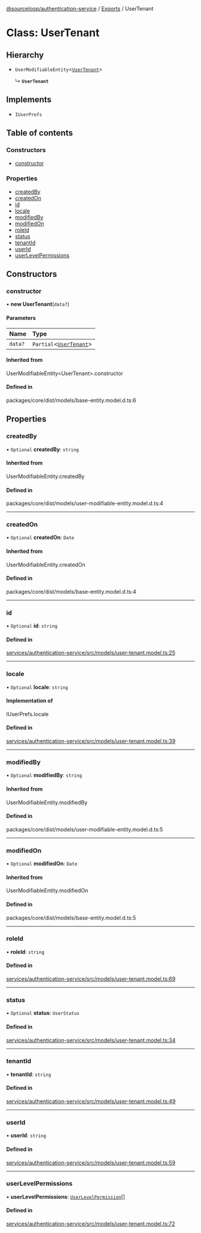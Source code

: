 [@sourceloop/authentication-service](../README.md) / [Exports](../modules.md) / UserTenant

# Class: UserTenant

## Hierarchy

- `UserModifiableEntity`<[`UserTenant`](UserTenant.md)\>

  ↳ **`UserTenant`**

## Implements

- `IUserPrefs`

## Table of contents

### Constructors

- [constructor](UserTenant.md#constructor)

### Properties

- [createdBy](UserTenant.md#createdby)
- [createdOn](UserTenant.md#createdon)
- [id](UserTenant.md#id)
- [locale](UserTenant.md#locale)
- [modifiedBy](UserTenant.md#modifiedby)
- [modifiedOn](UserTenant.md#modifiedon)
- [roleId](UserTenant.md#roleid)
- [status](UserTenant.md#status)
- [tenantId](UserTenant.md#tenantid)
- [userId](UserTenant.md#userid)
- [userLevelPermissions](UserTenant.md#userlevelpermissions)

## Constructors

### constructor

• **new UserTenant**(`data?`)

#### Parameters

| Name | Type |
| :------ | :------ |
| `data?` | `Partial`<[`UserTenant`](UserTenant.md)\> |

#### Inherited from

UserModifiableEntity<UserTenant\>.constructor

#### Defined in

packages/core/dist/models/base-entity.model.d.ts:6

## Properties

### createdBy

• `Optional` **createdBy**: `string`

#### Inherited from

UserModifiableEntity.createdBy

#### Defined in

packages/core/dist/models/user-modifiable-entity.model.d.ts:4

___

### createdOn

• `Optional` **createdOn**: `Date`

#### Inherited from

UserModifiableEntity.createdOn

#### Defined in

packages/core/dist/models/base-entity.model.d.ts:4

___

### id

• `Optional` **id**: `string`

#### Defined in

[services/authentication-service/src/models/user-tenant.model.ts:25](https://github.com/sourcefuse/loopback4-microservice-catalog/blob/d35fdb3f0/services/authentication-service/src/models/user-tenant.model.ts#L25)

___

### locale

• `Optional` **locale**: `string`

#### Implementation of

IUserPrefs.locale

#### Defined in

[services/authentication-service/src/models/user-tenant.model.ts:39](https://github.com/sourcefuse/loopback4-microservice-catalog/blob/d35fdb3f0/services/authentication-service/src/models/user-tenant.model.ts#L39)

___

### modifiedBy

• `Optional` **modifiedBy**: `string`

#### Inherited from

UserModifiableEntity.modifiedBy

#### Defined in

packages/core/dist/models/user-modifiable-entity.model.d.ts:5

___

### modifiedOn

• `Optional` **modifiedOn**: `Date`

#### Inherited from

UserModifiableEntity.modifiedOn

#### Defined in

packages/core/dist/models/base-entity.model.d.ts:5

___

### roleId

• **roleId**: `string`

#### Defined in

[services/authentication-service/src/models/user-tenant.model.ts:69](https://github.com/sourcefuse/loopback4-microservice-catalog/blob/d35fdb3f0/services/authentication-service/src/models/user-tenant.model.ts#L69)

___

### status

• `Optional` **status**: `UserStatus`

#### Defined in

[services/authentication-service/src/models/user-tenant.model.ts:34](https://github.com/sourcefuse/loopback4-microservice-catalog/blob/d35fdb3f0/services/authentication-service/src/models/user-tenant.model.ts#L34)

___

### tenantId

• **tenantId**: `string`

#### Defined in

[services/authentication-service/src/models/user-tenant.model.ts:49](https://github.com/sourcefuse/loopback4-microservice-catalog/blob/d35fdb3f0/services/authentication-service/src/models/user-tenant.model.ts#L49)

___

### userId

• **userId**: `string`

#### Defined in

[services/authentication-service/src/models/user-tenant.model.ts:59](https://github.com/sourcefuse/loopback4-microservice-catalog/blob/d35fdb3f0/services/authentication-service/src/models/user-tenant.model.ts#L59)

___

### userLevelPermissions

• **userLevelPermissions**: [`UserLevelPermission`](UserLevelPermission.md)[]

#### Defined in

[services/authentication-service/src/models/user-tenant.model.ts:72](https://github.com/sourcefuse/loopback4-microservice-catalog/blob/d35fdb3f0/services/authentication-service/src/models/user-tenant.model.ts#L72)
